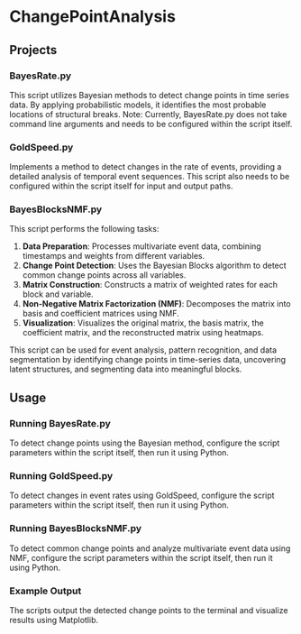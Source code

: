 # ChangePointAnalysis

## Projects

### BayesRate.py

This script utilizes Bayesian methods to detect change points in time series data. By applying probabilistic models, it identifies the most probable locations of structural breaks. Note: Currently, BayesRate.py does not take command line arguments and needs to be configured within the script itself.

### GoldSpeed.py

Implements a method to detect changes in the rate of events, providing a detailed analysis of temporal event sequences. This script also needs to be configured within the script itself for input and output paths.

### BayesBlocksNMF.py

This script performs the following tasks:

1. **Data Preparation**: Processes multivariate event data, combining timestamps and weights from different variables.
2. **Change Point Detection**: Uses the Bayesian Blocks algorithm to detect common change points across all variables.
3. **Matrix Construction**: Constructs a matrix of weighted rates for each block and variable.
4. **Non-Negative Matrix Factorization (NMF)**: Decomposes the matrix into basis and coefficient matrices using NMF.
5. **Visualization**: Visualizes the original matrix, the basis matrix, the coefficient matrix, and the reconstructed matrix using heatmaps.

This script can be used for event analysis, pattern recognition, and data segmentation by identifying change points in time-series data, uncovering latent structures, and segmenting data into meaningful blocks.

## Usage

### Running BayesRate.py

To detect change points using the Bayesian method, configure the script parameters within the script itself, then run it using Python.

### Running GoldSpeed.py

To detect changes in event rates using GoldSpeed, configure the script parameters within the script itself, then run it using Python.

### Running BayesBlocksNMF.py

To detect common change points and analyze multivariate event data using NMF, configure the script parameters within the script itself, then run it using Python.

### Example Output

The scripts output the detected change points to the terminal and visualize results using Matplotlib.